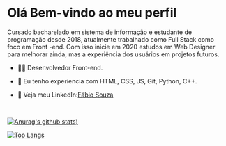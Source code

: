 <h1> Olá Bem-vindo ao meu perfil </h1>
<p>Cursado bacharelado em sistema de informação e estudante de programação desde 2018, atualmente trabalhado como Full Stack como foco em Front -end. Com isso inicie em 2020 estudos em Web Designer para melhorar ainda, mas a experiência dos usuários em projetos futuros.</p>

  - 👨‍💻 Desenvolvedor Front-end. 

  - 🎈 Eu tenho experiencia com HTML, CSS, JS, Git, Python, C++.

  - 💬 Veja meu LinkedIn:<a href="https://www.linkedin.com/in/f%C3%A1bio-souza-b223601a3/" target="_blank">Fábio Souza</a>
  
  <p>[![Anurag's github stats](https://github-readme-stats.vercel.app/api?username=Fabio-sudo-apt&show_icons=true&theme=vue-dark))](https://github.com/anuraghazra/github-readme-stats)</p>
  [![Top Langs](https://github-readme-stats.vercel.app/api/top-langs/?username=Fabio-sudo-apt&show_icons=true&theme=vue-dark&layout=compact)](https://github.com/anuraghazra/github-readme-stats)
